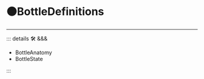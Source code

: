 # 🟠<move>BottleDefinitions</move>

---

<!-- =================================================== -->
<!-- =================================================== -->
<!-- =================================================== -->
<!-- =================================================== -->
<!-- =================================================== -->
::: details 🛠 <dev>&&&</dev>

- BottleAnatomy
- BottleState

:::
